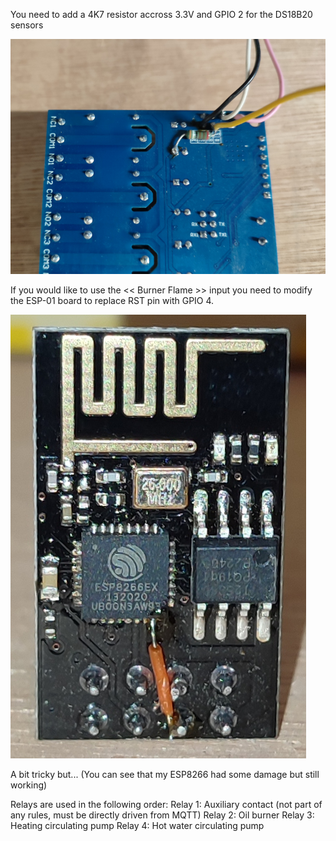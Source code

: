 You need to add a 4K7 resistor accross 3.3V and GPIO 2 for the DS18B20 sensors

![Relay_board_modification](https://github.com/Sonusss/ESP-Boiler-Controller/blob/main/hardware/LC-Tech_mod.jpg)

If you would like to use the << Burner Flame >> input you need to modify the ESP-01 board to replace RST pin with GPIO 4.

![ESP-01_modification](https://github.com/Sonusss/ESP-Boiler-Controller/blob/main/hardware/ESP-01_mod.jpg)

A bit tricky but... 
(You can see that my ESP8266 had some damage but still working)

Relays are used in the following order:
Relay 1:  Auxiliary contact (not part of any rules, must be directly driven from MQTT)
Relay 2:  Oil burner
Relay 3:  Heating circulating pump
Relay 4:  Hot water circulating pump
